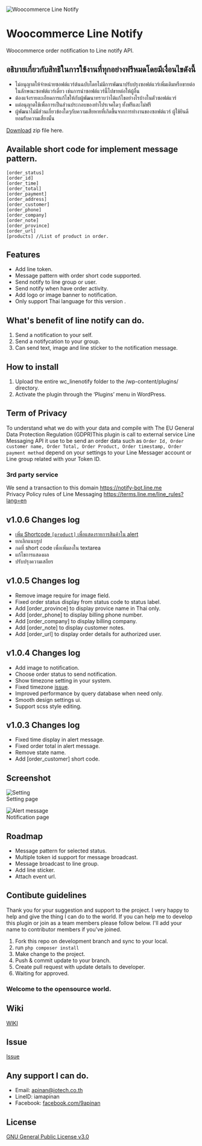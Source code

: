 ![Woocommerce Line Notify](src/image/wc-line-notify-banner.png)
# Woocommerce Line Notify
Woocommerce order notification to Line notify API.

## อธิบายเกี่ยวกับสิทธิในการใช้งานที่ทุกอย่างฟรีหมดโดยมีเงื่อนไขดังนี้
* ไม่อนุญาตให้จำหน่ายซอฟต์แวร์ต้นฉบับโดยไม่มีการพัฒนาปรับปรุงซอฟต์แวร์เพิ่มเติมหรือขายต่อในลักษณะซอฟต์แวร์เดี่ยว เช่นการนำซอฟต์แวร์นี้ไปขายต่อให้ผู้อื่น  
* ต้องแจ้งรายละเอียดการแก้ไขให้กับผู้พัฒนาทราบว่าได้แก้ไขอย่างไรบ้างในตัวซอฟต์แวร์
* แต่อนุญาตใช้เพื่อการเป็นส่วนประกอบของทำโปรเจคใดๆ ทั้งฟรีและไม่ฟรี
* ผู้พัฒนาไม่มีส่วนเกี่ยวข้องใดๆกับความเสียหายที่เกิดขึ้นจากการทำงานของซอฟต์แวร์ ผู้ใช้ยินดียอมรับความเสี่ยงนั้น

[Download](https://git.iotech.co.th/iamapinan/woocommerce-line-notify/-/archive/master/woocommerce-line-notify-master.zip) zip file here.

## Available short code for implement message pattern.
```
[order_status]
[order_id]
[order_time]
[order_total]
[order_payment]
[order_address]
[order_customer]
[order_phone]
[order_company]
[order_note]
[order_province]
[order_url]
[products] //List of product in order.
```

## Features
- Add line token.
- Message pattern with order short code supported.
- Send notify to line group or user.
- Send notify when have order activity.
- Add logo or image banner to notification.
- Only support Thai language for this version .

## What's benefit of line notify can do.
1. Send a notification to your self.
2. Send a notifycation to your group.
3. Can send text, image and line sticker to the notification message.

## How to install
1. Upload the entire wc_linenotify folder to the /wp-content/plugins/ directory.
2. Activate the plugin through the ‘Plugins’ menu in WordPress.


## Term of Privacy

To understand what we do with your data and compile with The EU General Data Protection Regulation (GDPR)This plugin is call to external service Line Messaging API it use to be send an order data such as 
`Order Id, Order customer name, Order Total, Order Product, Order timestamp, Order payment method`
depend on your settings to your Line Messager account or Line group related with your Token ID.
### 3rd party service
We send a transaction to this domain https://notify-bot.line.me  
Privacy Policy rules of Line Messaging https://terms.line.me/line_rules?lang=en


## v1.0.6 Changes log
- [เพิ่ม Shortcode `[product]` เพื่อแสดงรายการสินค้าใน alert](https://github.com/iamapinan/Woocommerce-Line-Notify/issues/9)
- ยกเลิกแนบรูป
- กดที่ short code เพื่อเพิ่มลงใน textarea
- แก้ไขการแสดงผล
- ปรับปรุงความเสถียร

## v1.0.5 Changes log
- Remove image require for image field.
- Fixed order status display from status code to status label.
- Add [order_province] to display provice name in Thai only.
- Add [order_phone] to display billing phone number.
- Add [order_company] to display billing company.
- Add [order_note] to display customer notes.
- Add [order_url] to display order details for authorized user.

## v1.0.4 Changes log
- Add image to notification.
- Choose order status to send notification.
- Show timezone setting in your system.
- Fixed timezone [issue](https://github.com/iamapinan/wc_linenotify/issues/1).
- Improved performance by query database when need only.
- Smooth design settings ui.
- Support scss style editing.

## v1.0.3 Changes log
- Fixed time display in alert message.
- Fixed order total in alert message.
- Remove state name.
- Add [order_customer] short code.

## Screenshot
![Setting](assets/setting-screen.png)  
Setting page

![Alert message](assets/noti-demo.png)  
Notification page

## Roadmap
- Message pattern for selected status.
- Multiple token id support for message broadcast.
- Message broadcast to line group.
- Add line sticker.
- Attach event url.

## Contibute guidelines
Thank you for your suggestion and support to the project. I very happy to help and give the thing I can do to the world. If you can help me to develop this plugin or join as a team members please follow below. I'll add your name to contributor members if you've joined.
1. Fork this repo on development branch and sync to your local.
2. run `php composer install`
3. Make change to the project.
4. Push & commit update to your branch.
5. Create pull request with update details to developer.
6. Waiting for approved.

### Welcome to the opensource world.

## Wiki
[WIKI](https://github.com/iamapinan/wc_linenotify/wiki)

## Issue
[Issue](https://github.com/iamapinan/wc_linenotify/issues)

## Any support I can do.
* Email: [apinan@iotech.co.th](mailto:apinan@iotech.co.th)
* LineID: iamapinan
* Facebook: [facebook.com/9apinan](https://www.facebook.com/9apinan)

## License
[GNU General Public License v3.0](https://github.com/iamapinan/wc_linenotify/blob/master/LICENSE)
